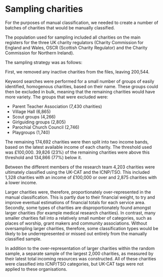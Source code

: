 # Sampling charities

For the purposes of manual classification, we needed to create a number of batches of charities that would be manually classified. 

The population used for sampling included all charities on the main registers for the three UK charity regulators (Charity Commission for England and Wales, OSCR (Scottish Charity Regulator) and the Charity Commission for Northern Ireland).

The sampling strategy was as follows:

First, we removed any inactive charities from the files, leaving 200,544.

Keyword searches were performed for a small number of groups of easily identified, homogenous charities, based on their name. These groups could then be excluded in bulk, meaning that the remaining charities would have more variety. The groups that were excluded were:

- Parent Teacher Association (7,430 charities)
- Village Hall (6,865)
- Scout groups (4,266)
- Girlguiding groups (2,805)
- Parochial Church Council (2,746)
- Playgroups (1,740)

The remaining 174,692 charities were then split into two income bands, based on the latest available income of each charity. The threshold used was £100,000. 39,826 (23%) of the remaining charities were above this threshold and 134,866 (77%) below it. 

Between the different members of the research team 4,203 charities were ultimately classified using the UK-CAT and the ICNP/TSO. This included 1,328 charities with an income of £100,000 or over and 2,875 charities with a lower income. 

Larger charities were, therefore, proportionately over-represented in the manual classification. This is partly due to their financial weight, to try and improve eventual estimations of financial totals for each service area. Secondly, some types of charities are disproportionately found amongst larger charities (for example medical research charities). In contrast, many smaller charities fall into a relatively small number of categories, such as places of worship, grant makers and community associations. Without oversampling larger charities, therefore, some classification types would be likely to be underrepresented or missed out entirely from the manually classified sample. 

In addition to the over-representation of larger charities within the random sample, a separate sample of the largest 2,000 charities, as measured by their latest total incoming resources was constructed. All of these charities were classified into ICNP/TSO categories, but UK-CAT tags were not applied to these organisations. 
